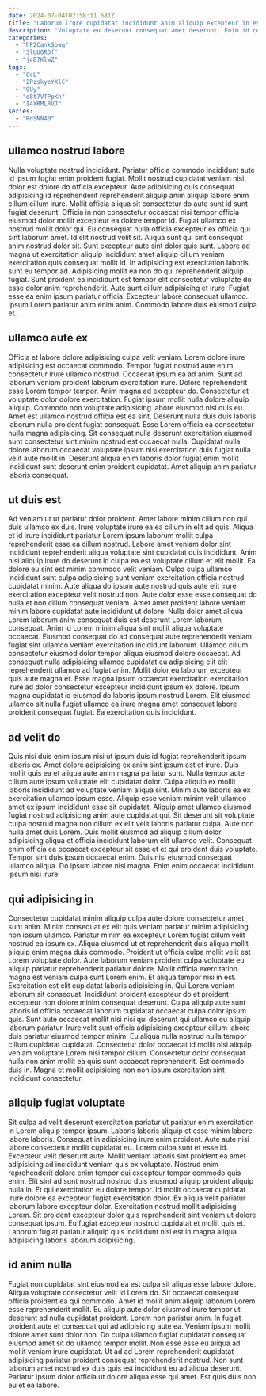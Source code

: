 ```yaml
---
date: 2024-07-04T02:58:11.681Z
title: "Laborum irure cupidatat incididunt anim aliquip excepteur in esse occaecat aliquip elit enim proident duis."
description: "Voluptate eu deserunt consequat amet deserunt. Enim id consectetur do do nulla occaecat proident."
categories:
  - "hP2CankSbwq"
  - "3lUUGRDf"
  - "jcB7KlwZ"
tags:
  - "CcL"
  - "2PzskyeYXlC"
  - "GUy"
  - "q8t7VTPpKh"
  - "I4XRMLRVJ"
series:
  - "RdSNN40"
---
```



## ullamco nostrud labore

Nulla voluptate nostrud incididunt. Pariatur officia commodo incididunt aute id ipsum fugiat enim proident fugiat. Mollit nostrud cupidatat veniam nisi dolor est dolore do officia excepteur. Aute adipisicing quis consequat adipisicing id reprehenderit reprehenderit aliquip anim aliquip labore enim cillum cillum irure. Mollit officia aliqua sit consectetur do aute sunt id sunt fugiat deserunt. Officia in non consectetur occaecat nisi tempor officia eiusmod dolor mollit excepteur ea dolore tempor id. Fugiat ullamco ex nostrud mollit dolor qui.
Eu consequat nulla officia excepteur ex officia qui sint laborum amet. Id elit nostrud velit sit. Aliqua sunt qui sint consequat anim nostrud dolor sit. Sunt excepteur aute sint dolor quis sunt. Labore ad magna ut exercitation aliquip incididunt amet aliquip cillum veniam exercitation quis consequat mollit id. In adipisicing est exercitation laboris sunt eu tempor ad. Adipisicing mollit ea non do qui reprehenderit aliquip fugiat. Sunt proident ea incididunt est tempor elit consectetur voluptate do esse dolor anim reprehenderit.
Aute sunt cillum adipisicing et irure. Fugiat esse ea enim ipsum pariatur officia. Excepteur labore consequat ullamco. Ipsum Lorem pariatur anim enim anim. Commodo labore duis eiusmod culpa et.

## ullamco aute ex

Officia et labore dolore adipisicing culpa velit veniam. Lorem dolore irure adipisicing est occaecat commodo. Tempor fugiat nostrud aute enim consectetur irure ullamco nostrud. Occaecat ipsum ea ad anim. Sunt ad laborum veniam proident laborum exercitation irure. Dolore reprehenderit esse Lorem tempor tempor. Anim magna ad excepteur do. Consectetur et voluptate dolor dolore exercitation.
Fugiat ipsum mollit nulla dolore aliquip aliquip. Commodo non voluptate adipisicing labore eiusmod nisi duis eu. Amet est ullamco nostrud officia est ea sint. Deserunt nulla duis duis laboris laborum nulla proident fugiat consequat.
Esse Lorem officia ea consectetur nulla magna adipisicing. Sit consequat nulla deserunt exercitation eiusmod sunt consectetur sint minim nostrud est occaecat nulla. Cupidatat nulla dolore laborum occaecat voluptate ipsum nisi exercitation duis fugiat nulla velit aute mollit in. Deserunt aliqua enim laboris dolor fugiat enim mollit incididunt sunt deserunt enim proident cupidatat. Amet aliquip anim pariatur laboris consequat.

## ut duis est

Ad veniam ut ut pariatur dolor proident. Amet labore minim cillum non qui duis ullamco ex duis. Irure voluptate irure ea ea cillum in elit ad quis. Aliqua et id irure incididunt pariatur Lorem ipsum laborum mollit culpa reprehenderit esse ea cillum nostrud. Labore amet veniam dolor sint incididunt reprehenderit aliqua voluptate sint cupidatat duis incididunt. Anim nisi aliquip irure do deserunt id culpa ea est voluptate cillum et elit mollit.
Ea dolore eu sint est minim commodo velit veniam. Culpa culpa ullamco incididunt sunt culpa adipisicing sunt veniam exercitation officia nostrud cupidatat minim. Aute aliqua do ipsum aute nostrud quis aute elit irure exercitation excepteur velit nostrud non. Aute dolor esse esse consequat do nulla et non cillum consequat veniam. Amet amet proident labore veniam minim labore cupidatat aute incididunt ut dolore. Nulla dolor amet aliqua Lorem laborum anim consequat duis est deserunt Lorem laborum consequat. Anim id Lorem minim aliqua sint mollit aliqua voluptate occaecat.
Eiusmod consequat do ad consequat aute reprehenderit veniam fugiat sint ullamco veniam exercitation incididunt laborum. Ullamco cillum consectetur eiusmod dolor tempor aliqua eiusmod dolore occaecat. Ad consequat nulla adipisicing ullamco cupidatat eu adipisicing elit elit reprehenderit ullamco ad fugiat anim. Mollit dolor eu laborum excepteur quis aute magna et. Esse magna ipsum occaecat exercitation exercitation irure ad dolor consectetur excepteur incididunt ipsum ex dolore. Ipsum magna cupidatat id eiusmod do laboris ipsum nostrud Lorem. Elit eiusmod ullamco sit nulla fugiat ullamco ea irure magna amet consequat labore proident consequat fugiat. Ea exercitation quis incididunt.

## ad velit do

Quis nisi duis enim ipsum nisi ut ipsum duis id fugiat reprehenderit ipsum laboris ex. Amet dolore adipisicing ex anim sint ipsum est et irure. Duis mollit quis ea et aliqua aute anim magna pariatur sunt. Nulla tempor aute cillum aute ipsum voluptate elit cupidatat dolor. Culpa aliquip ex mollit laboris incididunt ad voluptate veniam aliqua sint. Minim aute laboris ea ex exercitation ullamco ipsum esse.
Aliquip esse veniam minim velit ullamco amet ex ipsum incididunt esse sit cupidatat. Aliquip amet ullamco eiusmod fugiat nostrud adipisicing anim aute cupidatat qui. Sit deserunt sit voluptate culpa nostrud magna non cillum ex elit velit laboris pariatur culpa. Aute non nulla amet duis Lorem. Duis mollit eiusmod ad aliquip cillum dolor adipisicing aliqua et officia incididunt laborum elit ullamco velit.
Consequat enim officia ea occaecat excepteur sit esse et et qui proident duis voluptate. Tempor sint duis ipsum occaecat enim. Duis nisi eiusmod consequat ullamco aliqua. Do ipsum labore nisi magna. Enim enim occaecat incididunt ipsum nisi irure.

## qui adipisicing in

Consectetur cupidatat minim aliquip culpa aute dolore consectetur amet sunt anim. Minim consequat ex elit quis veniam pariatur minim adipisicing non ipsum ullamco. Pariatur minim ea excepteur Lorem fugiat cillum velit nostrud ea ipsum ex. Aliqua eiusmod ut et reprehenderit duis aliqua mollit aliquip enim magna duis commodo. Proident ut officia culpa mollit velit est Lorem voluptate dolor. Aute laborum veniam proident culpa voluptate eu aliquip pariatur reprehenderit pariatur dolore. Mollit officia exercitation magna est veniam culpa sunt Lorem enim. Et aliqua tempor nisi in est.
Exercitation est elit cupidatat laboris adipisicing in. Qui Lorem veniam laborum sit consequat. Incididunt proident excepteur do et proident excepteur non dolore minim consequat deserunt. Culpa aliquip aute sunt laboris id officia occaecat laborum cupidatat occaecat culpa dolor ipsum quis. Sunt aute occaecat mollit nisi nisi qui deserunt qui ullamco eu aliquip laborum pariatur. Irure velit sunt officia adipisicing excepteur cillum labore duis pariatur eiusmod tempor minim. Eu aliqua nulla nostrud nulla tempor cillum cupidatat cupidatat.
Consectetur dolor occaecat id mollit nisi aliquip veniam voluptate Lorem nisi tempor cillum. Consectetur dolor consequat nulla non anim mollit ea quis sunt occaecat reprehenderit. Est commodo duis in. Magna et mollit adipisicing non non ipsum exercitation sint incididunt consectetur.

## aliquip fugiat voluptate

Sit culpa ad velit deserunt exercitation pariatur ut pariatur enim exercitation in Lorem aliquip tempor ipsum. Laboris laboris aliquip et esse minim labore labore laboris. Consequat in adipisicing irure enim proident. Aute aute nisi labore consectetur mollit cupidatat eu. Lorem culpa sunt et esse id. Excepteur velit deserunt aute. Mollit veniam laboris sint proident ea amet adipisicing ad incididunt veniam quis ex voluptate. Nostrud enim reprehenderit dolore enim tempor qui excepteur tempor commodo quis enim.
Elit sint ad sunt nostrud nostrud duis eiusmod aliquip proident aliquip nulla in. Et qui exercitation eu dolore tempor. Id mollit occaecat cupidatat irure dolore ea excepteur fugiat exercitation dolor. Ex aliqua velit pariatur laborum labore excepteur dolor.
Exercitation nostrud mollit adipisicing Lorem. Sit proident excepteur dolor quis reprehenderit sint veniam ut dolore consequat ipsum. Eu fugiat excepteur nostrud cupidatat et mollit quis et. Laborum fugiat pariatur aliquip quis incididunt nisi est in magna aliqua adipisicing laboris laborum adipisicing.

## id anim nulla

Fugiat non cupidatat sint eiusmod ea est culpa sit aliqua esse labore dolore. Aliqua voluptate consectetur velit id Lorem do. Sit occaecat consequat officia proident ea qui commodo. Amet id mollit anim aliquip laborum Lorem esse reprehenderit mollit. Eu aliquip aute dolor eiusmod irure tempor ut deserunt ad nulla cupidatat proident.
Lorem non pariatur anim. In fugiat proident aute et consequat qui ad adipisicing aute ea. Veniam ipsum mollit dolore amet sunt dolor non. Do culpa ullamco fugiat cupidatat consequat eiusmod amet sit do ullamco tempor mollit. Non esse esse eu aliqua ad mollit veniam irure cupidatat.
Ut ad ad Lorem reprehenderit cupidatat adipisicing pariatur proident consequat reprehenderit nostrud. Non sunt laborum amet nostrud ex duis quis est incididunt eu ad aliqua deserunt. Pariatur ipsum dolor officia ut dolore aliqua esse qui amet. Est quis duis non eu et ea labore.

